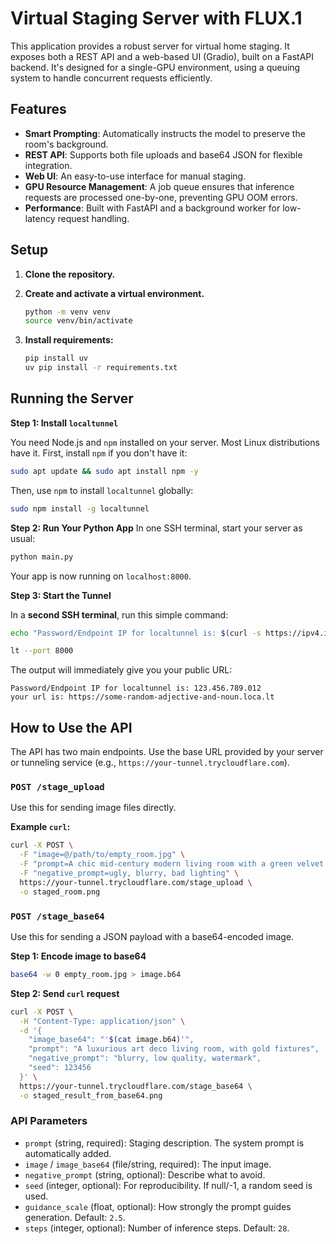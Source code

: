 # Virtual Staging Server with FLUX.1

This application provides a robust server for virtual home staging. It exposes both a REST API and a web-based UI (Gradio), built on a FastAPI backend. It's designed for a single-GPU environment, using a queuing system to handle concurrent requests efficiently.

## Features

- **Smart Prompting**: Automatically instructs the model to preserve the room's background.
- **REST API**: Supports both file uploads and base64 JSON for flexible integration.
- **Web UI**: An easy-to-use interface for manual staging.
- **GPU Resource Management**: A job queue ensures that inference requests are processed one-by-one, preventing GPU OOM errors.
- **Performance**: Built with FastAPI and a background worker for low-latency request handling.

## Setup

1. **Clone the repository.**
2. **Create and activate a virtual environment.**

    ```bash
    python -m venv venv
    source venv/bin/activate  
    ```

3. **Install requirements:**

    ```bash
    pip install uv
    uv pip install -r requirements.txt
    ```

## Running the Server

**Step 1: Install `localtunnel`**

You need Node.js and `npm` installed on your server. Most Linux distributions have it. First, install `npm` if you don't have it:

```bash
sudo apt update && sudo apt install npm -y
```

Then, use `npm` to install `localtunnel` globally:

```bash
sudo npm install -g localtunnel
```

**Step 2: Run Your Python App**
In one SSH terminal, start your server as usual:

```bash
python main.py
```

Your app is now running on `localhost:8000`.

**Step 3: Start the Tunnel**

In a **second SSH terminal**, run this simple command:

```bash
echo "Password/Endpoint IP for localtunnel is: $(curl -s https://ipv4.icanhazip.com | tr -d '\n')"

lt --port 8000
```

The output will immediately give you your public URL:

```
Password/Endpoint IP for localtunnel is: 123.456.789.012
your url is: https://some-random-adjective-and-noun.loca.lt
```

## How to Use the API

The API has two main endpoints. Use the base URL provided by your server or tunneling service (e.g., `https://your-tunnel.trycloudflare.com`).

### `POST /stage_upload`

Use this for sending image files directly.

**Example `curl`:**

```bash
curl -X POST \
  -F "image=@/path/to/empty_room.jpg" \
  -F "prompt=A chic mid-century modern living room with a green velvet sofa" \
  -F "negative_prompt=ugly, blurry, bad lighting" \
  https://your-tunnel.trycloudflare.com/stage_upload \
  -o staged_room.png
```

### `POST /stage_base64`

Use this for sending a JSON payload with a base64-encoded image.

**Step 1: Encode image to base64**

```bash
base64 -w 0 empty_room.jpg > image.b64
```

**Step 2: Send `curl` request**

```bash
curl -X POST \
  -H "Content-Type: application/json" \
  -d '{
    "image_base64": "'$(cat image.b64)'",
    "prompt": "A luxurious art deco living room, with gold fixtures",
    "negative_prompt": "blurry, low quality, watermark",
    "seed": 123456
  }' \
  https://your-tunnel.trycloudflare.com/stage_base64 \
  -o staged_result_from_base64.png
```

### API Parameters

- `prompt` (string, required): Staging description. The system prompt is automatically added.
- `image` / `image_base64` (file/string, required): The input image.
- `negative_prompt` (string, optional): Describe what to avoid.
- `seed` (integer, optional): For reproducibility. If null/-1, a random seed is used.
- `guidance_scale` (float, optional): How strongly the prompt guides generation. Default: `2.5`.
- `steps` (integer, optional): Number of inference steps. Default: `28`.